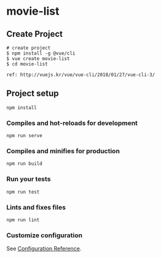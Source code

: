 # movie-list

## Create Project
```
# create project
$ npm install -g @vue/cli
$ vue create movie-list
$ cd movie-list

ref: http://vuejs.kr/vue/vue-cli/2018/01/27/vue-cli-3/
```

## Project setup
```
npm install
```

### Compiles and hot-reloads for development
```
npm run serve
```

### Compiles and minifies for production
```
npm run build
```

### Run your tests
```
npm run test
```

### Lints and fixes files
```
npm run lint
```

### Customize configuration
See [Configuration Reference](https://cli.vuejs.org/config/).

